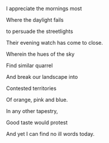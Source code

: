 I appreciate the mornings most

Where the daylight fails 

to persuade the streetlights 

Their evening watch has come to close. 

Wherein the hues of the sky

Find similar quarrel

And break our landscape into

Contested territories

Of orange, pink and blue.

In any other tapestry,

Good taste would protest

And yet I can find no ill words today.